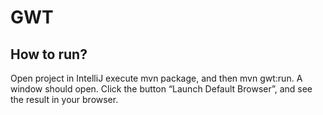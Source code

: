 # GWT
## How to run?
Open project in IntelliJ execute mvn package, and then mvn gwt:run. A window should open. Click the button “Launch Default Browser”, and see the result in your browser.
